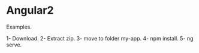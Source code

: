 # Angular2
Examples.

1- Download.
2- Extract zip.
3- move to folder my-app.
4- npm install.
5- ng serve.

